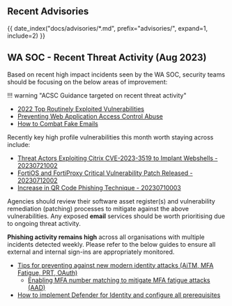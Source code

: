 ## Recent Advisories

{{ date_index("docs/advisories/*.md", prefix="advisories/", expand=1, include=2) }}

## WA SOC - Recent Threat Activity (Aug 2023)

Based on recent high impact incidents seen by the WA SOC, security teams should be focusing on the below areas of improvement:

!!! warning "ACSC Guidance targeted on recent threat activity"

- [2022 Top Routinely Exploited Vulnerabilities](https://www.cyber.gov.au/about-us/view-all-content/alerts-and-advisories/2022-top-routinely-exploited-vulnerabilities)
- [Preventing Web Application Access Control Abuse](https://www.cyber.gov.au/about-us/view-all-content/alerts-and-advisories/preventing-web-application-access-control-abuse)
- [How to Combat Fake Emails](https://www.cyber.gov.au/resources-business-and-government/maintaining-devices-and-systems/system-hardening-and-administration/email-hardening/how-combat-fake-emails)

Recently key high profile vulnerabilities this month worth staying across include:

- [Threat Actors Exploiting Citrix CVE-2023-3519 to Implant Webshells - 20230721002](https://soc.cyber.wa.gov.au//advisories/20230721002-Threat-Actors-Exploiting-Webshells-Citrix/)
- [FortiOS and FortiProxy Critical Vulnerability Patch Released - 20230712002](https://soc.cyber.wa.gov.au//advisories/20230712002-FortiOS-FortiProxy-Criticial-Vuln-Patch/) 
- [Increase in QR Code Phishing Technique - 20230710003](https://soc.cyber.wa.gov.au//advisories/20230710003-QR-Code-Phishing-Increase/)

Agencies should review their software asset register(s) and vulnerability remediation (patching) processes to mitigate against the above vulnerabilities. Any exposed **email** services should be worth prioritising due to ongoing threat activity.

**Phishing activity remains high** across all organisations with multiple incidents detected weekly. Please refer to the below guides to ensure all external and internal sign-ins are appropriately monitored.

- [Tips for preventing against new modern identity attacks (AiTM, MFA Fatigue, PRT, OAuth)](https://jeffreyappel.nl/tips-for-preventing-against-new-modern-identity-attacks-aitm-mfa-fatigue-prt-oauth/)
    - [Enabling MFA number matching to mitigate MFA fatigue attacks (AAD)](https://learn.microsoft.com/en-us/azure/active-directory/authentication/how-to-mfa-number-match#enable-number-matching-in-the-portal)
- [How to implement Defender for Identity and configure all prerequisites](https://jeffreyappel.nl/how-to-implement-defender-for-identity-and-configure-all-prerequisites/)
